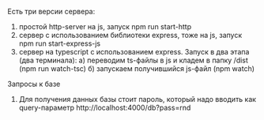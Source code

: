 Есть три версии сервера:
1. простой http-server на js, запуск npm run start-http
2. сервер с использованием библиотеки express, тоже на js, запуск npm run start-express-js
3. сервер на typescript с использованием express. Запуск в два этапа (два терминала):
    а) переводим ts-файлы в js и кладем в папку /dist  (npm  run watch-tsc)
    б) запускаем получившийся js-файл (npm watch)

Запросы к базе
1. Для получения данных базы стоит пароль, который надо вводить как query-параметр 
    http://localhost:4000/db?pass=rnd
